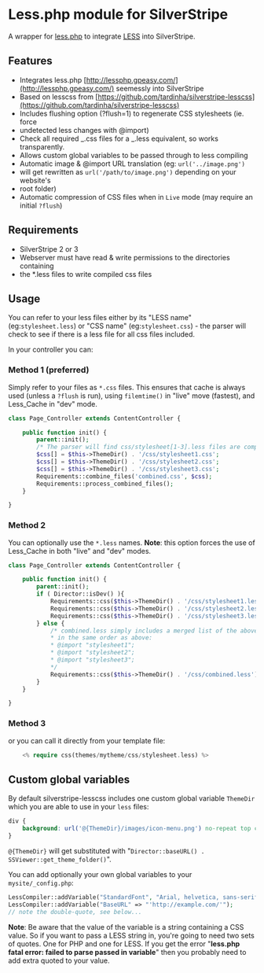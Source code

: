 # Less.php module for SilverStripe
A wrapper for [less.php](http://lessphp.gpeasy.com/) to integrate [LESS](http://lesscss.org/) into SilverStripe.

## Features
- Integrates less.php [http://lessphp.gpeasy.com/](http://lessphp.gpeasy.com/) seemessly into SilverStripe
- Based on lesscss from [https://github.com/tardinha/silverstripe-lesscss](https://github.com/tardinha/silverstripe-lesscss)
- Includes flushing option (?flush=1) to regenerate CSS stylesheets (ie. force
- undetected less changes with @import)
- Check all required _.css files for a _.less equivalent, so works transparently.
- Allows custom global variables to be passed through to less compiling
- Automatic image & @import URL translation (eg: `url('../image.png')`
- will get rewritten as `url('/path/to/image.png')` depending on your website's
- root folder)
- Automatic compression of CSS files when in `Live` mode (may require an initial `?flush`)

## Requirements
- SilverStripe 2 or 3
- Webserver must have read & write permissions to the directories containing
- the *.less files to write compiled css files

## Usage
You can refer to your less files either by its "LESS name" (eg:`stylesheet.less`) or "CSS name" (eg:`stylesheet.css`) - the parser will check to see if there is a less file for all css files included.

In your controller you can:

### Method 1 (preferred)
Simply refer to your files as `*.css` files. This ensures that cache is always used (unless a `?flush` is run), using `filemtime()` in "live" move (fastest), and Less_Cache in "dev" mode.

```php
class Page_Controller extends ContentController {

    public function init() {
        parent::init();
        /* The parser will find css/stylesheet[1-3].less files are compile those */
        $css[] = $this->ThemeDir() . '/css/stylesheet1.css';
        $css[] = $this->ThemeDir() . '/css/stylesheet2.css';
        $css[] = $this->ThemeDir() . '/css/stylesheet3.css';
        Requirements::combine_files('combined.css', $css);
        Requirements::process_combined_files();
    }

}
```

### Method 2
You can optionally use the `*.less` names. **Note**: this option forces the use of Less_Cache in both "live" and "dev" modes.

```php
class Page_Controller extends ContentController {

    public function init() {
        parent::init();
        if ( Director::isDev() ){
            Requirements::css($this->ThemeDir() . '/css/stylesheet1.less');
            Requirements::css($this->ThemeDir() . '/css/stylesheet2.less');
            Requirements::css($this->ThemeDir() . '/css/stylesheet3.less');
        } else {
            /* combined.less simply includes a merged list of the above stylesheets
            * in the same order as above:
            * @import "stylesheet1";
            * @import "stylesheet2";
            * @import "stylesheet3";
            */
            Requirements::css($this->ThemeDir() . '/css/combined.less');
        }
    }

}
```

### Method 3
or you can call it directly from your template file:

```php
    <% require css(themes/mytheme/css/stylesheet.less) %>
```

## Custom global variables
By default silverstripe-lesscss includes one custom global variable `ThemeDir` which you are able to use in your `less` files:

```css
div {
    background: url('@{ThemeDir}/images/icon-menu.png') no-repeat top center;
}
```

`@{ThemeDir}` will get substituted with "`Director::baseURL() . SSViewer::get_theme_folder()`".

You can add optionally your own global variables to your `mysite/_config.php`:

```php
LessCompiler::addVariable("StandardFont", "Arial, helvetica, sans-serif");
LessCompiler::addVariable("BaseURL" => "'http://example.com/'");
// note the double-quote, see below...
```

**Note**: Be aware that the value of the variable is a string containing a CSS value. So if you want to pass a LESS string in, you're going to need two sets of quotes. One for PHP and one for LESS. If you get the error "**less.php fatal error: failed to parse passed in variable**" then you probably need to add extra quoted to your value.
